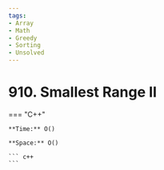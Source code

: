 ```yaml
---
tags:
- Array
- Math
- Greedy
- Sorting
- Unsolved
---
```



# 910. Smallest Range II

=== "C++"

    **Time:** O()

    **Space:** O()

    ``` c++
    ```